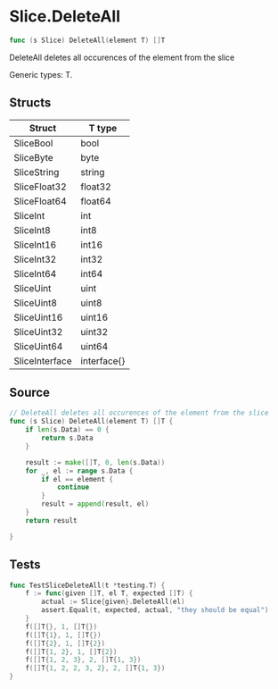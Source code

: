 # Slice.DeleteAll

```go
func (s Slice) DeleteAll(element T) []T
```

DeleteAll deletes all occurences of the element from the slice

Generic types: T.

## Structs

| Struct | T type |
| ------ | ------ |
| SliceBool | bool |
| SliceByte | byte |
| SliceString | string |
| SliceFloat32 | float32 |
| SliceFloat64 | float64 |
| SliceInt | int |
| SliceInt8 | int8 |
| SliceInt16 | int16 |
| SliceInt32 | int32 |
| SliceInt64 | int64 |
| SliceUint | uint |
| SliceUint8 | uint8 |
| SliceUint16 | uint16 |
| SliceUint32 | uint32 |
| SliceUint64 | uint64 |
| SliceInterface | interface{} |

## Source

```go
// DeleteAll deletes all occurences of the element from the slice
func (s Slice) DeleteAll(element T) []T {
	if len(s.Data) == 0 {
		return s.Data
	}

	result := make([]T, 0, len(s.Data))
	for _, el := range s.Data {
		if el == element {
			continue
		}
		result = append(result, el)
	}
	return result

}
```

## Tests

```go
func TestSliceDeleteAll(t *testing.T) {
	f := func(given []T, el T, expected []T) {
		actual := Slice{given}.DeleteAll(el)
		assert.Equal(t, expected, actual, "they should be equal")
	}
	f([]T{}, 1, []T{})
	f([]T{1}, 1, []T{})
	f([]T{2}, 1, []T{2})
	f([]T{1, 2}, 1, []T{2})
	f([]T{1, 2, 3}, 2, []T{1, 3})
	f([]T{1, 2, 2, 3, 2}, 2, []T{1, 3})
}
```